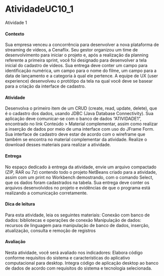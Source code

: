 # AtividadeUC10_1
Atividade 1
 
#### Contexto
Sua empresa venceu a concorrência para desenvolver a nova plataforma de streaming de vídeos, a Cenaflix.
Seu gestor organizou um time de desenvolvimento para iniciar o projeto e, após a realização da planning referente a primeira sprint,
você foi designado para desenvolver a tela inicial do cadastro de vídeos. Sua entrega deve conter um campo para identificação numérica, um campo para o nome do filme,
um campo para a data de lançamento e a categoria à qual ele pertence.
A equipe de UX (user experience) desenvolveu o protótipo da tela na qual você deve se basear para a criação da interface de cadastro.
 
#### Atividade
Desenvolva o primeiro item de um CRUD (create, read, update, delete), que é o cadastro dos dados, usando JDBC (Java Database Connectivity).
Sua aplicação deve comunicar-se com o banco de dados “ATIVIDADE1”, encontrado no link Conteúdo > Material complementar,
assim como realizar a inserção de dados por meio de uma interface com uso do JFrame Form. 
Sua interface de cadastro deve estar de acordo com o wireframe que também se encontra no material complementar da atividade. 
Realize o download desses materiais para realizar a atividade.
 
#### Entrega
No espaço dedicado à entrega da atividade, envie um arquivo compactado (ZIP, RAR ou 7z) contendo todo o projeto NetBeans criado para a atividade,
assim com um print no Workbench demostrando, com o comando Select, que os dados foram cadastrados na tabela.
Sua entrega deve conter os arquivos desenvolvidos no projeto e evidências de que o programa está realizando a comunicação corretamente.
 
#### Dica de leitura
Para esta atividade, leia os seguintes materiais:
Conexão com banco de dados: bibliotecas e operações de conexão
Manipulação de dados: recursos de linguagem para manipulação de banco de dados, inserção, atualização, consulta e remoção de registros
 
#### Avaliação
Nesta atividade, você será avaliado nos indicadores:
Elabora código conforme requisitos do sistema e características do aplicativo computacional para desktop.
Integra código de aplicação desktop ao banco de dados de acordo com requisitos do sistema e tecnologia selecionada.
